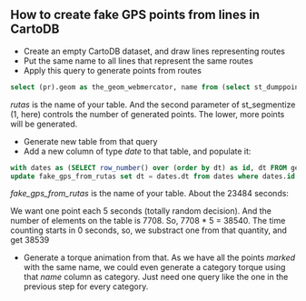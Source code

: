 ## How to create fake GPS points from lines in CartoDB

* Create an empty CartoDB dataset, and draw lines representing routes
* Put the same name to all lines that represent the same routes
* Apply this query to generate points from routes

```sql
select (pr).geom as the_geom_webmercator, name from (select st_dumppoints(st_segmentize(the_geom_webmercator, 1)) as pr, name from rutas order by name) as foo
```

*rutas* is the name of your table. And the second parameter of st_segmentize (1, here) controls the number of
generated points. The lower, more points will be generated.

* Generate new table from that query
* Add a new column of type *date* to that table, and populate it:

```sql
with dates as (SELECT row_number() over (order by dt) as id, dt FROM generate_series(timestamp '2015-11-01T08:00:00Z', timestamp '2015-11-01T08:00:00Z' + '38539 seconds'::interval, '5 second'::interval) as dt)
update fake_gps_from_rutas set dt = dates.dt from dates where dates.id = cartodb_id
```

*fake_gps_from_rutas* is the name of your table. About the 23484 seconds:

We want one point each 5 seconds (totally random decision). And the number of elements
on the table is 7708. So, 7708 * 5 = 38540. The time counting starts in 0 seconds, so,
we substract one from that quantity, and get 38539

* Generate a torque animation from that. As we have all the points *marked* with the
same name, we could even generate a category torque using that *name* column as
category. Just need one query like the one in the previous step for every category.
